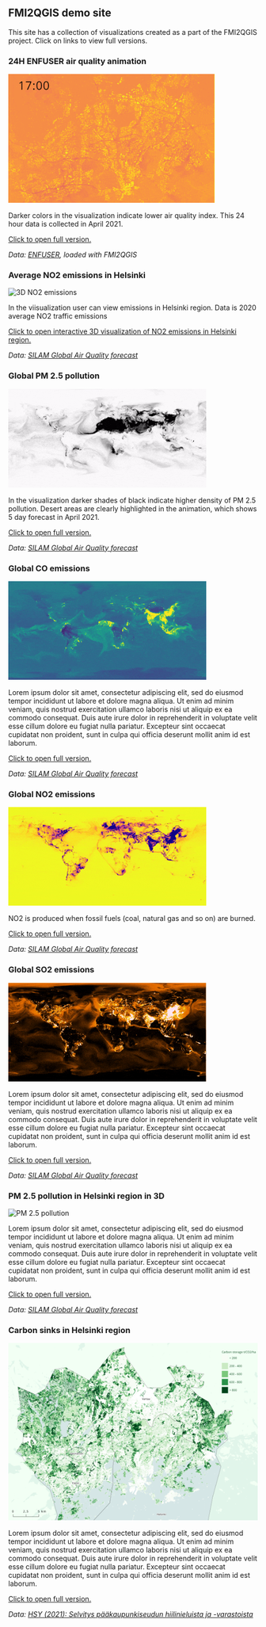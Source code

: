 
## FMI2QGIS demo site

This site has a collection of visualizations created as a part of the FMI2QGIS project. Click on links to view full versions.

### 24H ENFUSER air quality animation
![24 hours of ENFUSER air quality information](./thumbnails/enfuser_24h.gif?raw=true)

Darker colors in the visualization indicate lower air quality index. This 24 hour data is collected in April 2021. 

[Click to open full version.](https://gispocoding.github.io/FMI2QGIS/imgs/enfuser_24h.gif)

 *Data: [ENFUSER](https://en.ilmatieteenlaitos.fi/environmental-information-fusion-service), loaded with FMI2QGIS*    

### Average NO2 emissions in Helsinki
![3D NO2 emissions](./thumbnails/3dno2.gif?raw=true)

In the viisualization user can view emissions in Helsinki region. Data is 2020 average NO2 traffic emissions

[Click to open interactive 3D visualization of NO2 emissions in Helsinki region.](https://gispocoding.github.io/FMI2QGIS/3dno2/)

 *Data: [SILAM Global Air Quality forecast](https://en.ilmatieteenlaitos.fi/silam-opendata-on-aws-s3)* 

### Global PM 2.5 pollution
![PM2.5](./thumbnails/pm25.gif?raw=true)
 
In the visualization darker shades of black indicate higher density of PM 2.5 pollution. Desert areas are clearly highlighted in the animation, which shows 5 day forecast in April 2021.  
 
[Click to open full version.](https://gispocoding.github.io/FMI2QGIS/imgs/pm25.gif)

 *Data: [SILAM Global Air Quality forecast](https://en.ilmatieteenlaitos.fi/silam-opendata-on-aws-s3)* 

### Global CO emissions
![CO emissions](./thumbnails/co.gif?raw=true)
 
 Lorem ipsum dolor sit amet, consectetur adipiscing elit, sed do eiusmod tempor incididunt ut labore et dolore magna aliqua. Ut enim ad minim veniam, quis nostrud exercitation ullamco laboris nisi ut aliquip ex ea commodo consequat. Duis aute irure dolor in reprehenderit in voluptate velit esse cillum dolore eu fugiat nulla pariatur. Excepteur sint occaecat cupidatat non proident, sunt in culpa qui officia deserunt mollit anim id est laborum.

[Click to open full version.](https://gispocoding.github.io/FMI2QGIS/imgs/co.gif)

 *Data: [SILAM Global Air Quality forecast](https://en.ilmatieteenlaitos.fi/silam-opendata-on-aws-s3)* 

### Global NO2 emissions
![NO2 emissions](./thumbnails/no2.gif?raw=true)

NO2 is produced when fossil fuels (coal, natural gas and so on) are burned.

[Click to open full version.](https://gispocoding.github.io/FMI2QGIS/imgs/no2.gif)

 *Data: [SILAM Global Air Quality forecast](https://en.ilmatieteenlaitos.fi/silam-opendata-on-aws-s3)* 

### Global SO2 emissions
![SO2 emissions](./thumbnails/so2.gif?raw=true)

Lorem ipsum dolor sit amet, consectetur adipiscing elit, sed do eiusmod tempor incididunt ut labore et dolore magna aliqua. Ut enim ad minim veniam, quis nostrud exercitation ullamco laboris nisi ut aliquip ex ea commodo consequat. Duis aute irure dolor in reprehenderit in voluptate velit esse cillum dolore eu fugiat nulla pariatur. Excepteur sint occaecat cupidatat non proident, sunt in culpa qui officia deserunt mollit anim id est laborum.

[Click to open full version.](https://gispocoding.github.io/FMI2QGIS/imgs/so2.gif?raw=true)

 *Data: [SILAM Global Air Quality forecast](https://en.ilmatieteenlaitos.fi/silam-opendata-on-aws-s3)* 

### PM 2.5 pollution in Helsinki region in 3D
![ PM 2.5 pollution](./imgs/pm25_3200x1600.png?raw=true)

Lorem ipsum dolor sit amet, consectetur adipiscing elit, sed do eiusmod tempor incididunt ut labore et dolore magna aliqua. Ut enim ad minim veniam, quis nostrud exercitation ullamco laboris nisi ut aliquip ex ea commodo consequat. Duis aute irure dolor in reprehenderit in voluptate velit esse cillum dolore eu fugiat nulla pariatur. Excepteur sint occaecat cupidatat non proident, sunt in culpa qui officia deserunt mollit anim id est laborum.

[Click to open full version.](https://gispocoding.github.io/FMI2QGIS/imgs/pm25_3200x1600.png)

 *Data: [SILAM Global Air Quality forecast](https://en.ilmatieteenlaitos.fi/silam-opendata-on-aws-s3)* 

### Carbon sinks in Helsinki region
![ PM 2.5 pollution](./thumbnails/carbon_sinks.png?raw=true)

Lorem ipsum dolor sit amet, consectetur adipiscing elit, sed do eiusmod tempor incididunt ut labore et dolore magna aliqua. Ut enim ad minim veniam, quis nostrud exercitation ullamco laboris nisi ut aliquip ex ea commodo consequat. Duis aute irure dolor in reprehenderit in voluptate velit esse cillum dolore eu fugiat nulla pariatur. Excepteur sint occaecat cupidatat non proident, sunt in culpa qui officia deserunt mollit anim id est laborum.

[Click to open full version.](https://gispocoding.github.io/FMI2QGIS/imgs/carbon_sinks.png)

 *Data: [HSY (2021): Selvitys pääkaupunkiseudun hiilinieluista ja -varastoista
 ](https://julkaisu.hsy.fi/selvitys-paakaupunkiseudun-hiilinieluista-ja--varastoista.html)* 